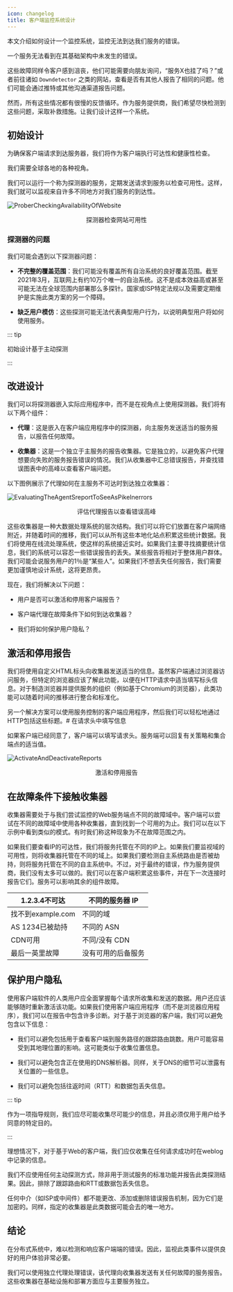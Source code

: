```yaml
---
icon: changelog
title: 客户端监控系统设计
---
```



本文介绍如何设计一个监控系统，监控无法到达我们服务的错误。

一个服务无法看到在其基础架构中未发生的错误。

这些故障同样令客户感到沮丧，他们可能需要向朋友询问，“服务X也挂了吗？”或者前往诸如 `Downdetector` 之类的网站，查看是否有其他人报告了相同的问题。他们可能会通过推特或其他沟通渠道报告问题。

然而，所有这些情况都有很慢的反馈循环。作为服务提供商，我们希望尽快检测到这些问题，采取补救措施。让我们设计这样一个系统。

## 初始设计

为确保客户端请求到达服务器，我们将作为客户端执行可达性和健康性检查。

我们需要全球各地的各种视角。

我们可以运行一个称为探测器的服务，定期发送请求到服务以检查可用性。这样，我们就可以监视来自许多不同地方对我们服务的到达性。

![ProberCheckingAvailabilityOfWebsite](/img/15-Monitor%20Client-side%20Errors/ProberCheckingAvailabilityOfWebsite.png)

<center>探测器检查网站可用性</center>

### 探测器的问题

我们可能会遇到以下探测器问题：

- **不完整的覆盖范围**：我们可能没有覆盖所有自治系统的良好覆盖范围。截至2021年3月，互联网上有约10万个唯一的自治系统。这不是成本效益高或甚至可能无法在全球范围内部署那么多探针。国家或ISP特定法规以及需要定期维护是实施此类方案的另一个障碍。

- **缺乏用户模仿**：这些探测可能无法代表典型用户行为，以说明典型用户将如何使用服务。

::: tip

初始设计基于主动探测

:::

## 改进设计

我们可以将探测器嵌入实际应用程序中，而不是在视角点上使用探测器。我们将有以下两个组件：

- **代理**：这是嵌入在客户端应用程序中的探测器，向主服务发送适当的服务报告，以报告任何故障。

- **收集器**：这是一个独立于主服务的报告收集器。它是独立的，以避免客户代理想要向失败的服务报告错误的情况。我们从收集器中汇总错误报告，并查找错误图表中的高峰以查看客户端问题。

以下图例展示了代理如何在主服务不可达时到达独立收集器：

![EvaluatingTheAgentSreportToSeeAsPikeInerrors](/img/15-Monitor%20Client-side%20Errors/EvaluatingTheAgentSreportToSeeAsPikeInerrors.png)

<center>评估代理报告以查看错误高峰</center>

这些收集器是一种大数据处理系统的层次结构。我们可以将它们放置在客户端网络附近，并随着时间的推移，我们可以从所有这些本地化站点积累这些统计数据。我们将使用在线流处理系统，使这样的系统接近实时。如果我们主要寻找摘要统计信息，我们的系统可以容忍一些错误报告的丢失。某些报告将相对于整体用户群体。我们可能会说服务用户的1％是“某些人”。如果我们不想丢失任何报告，我们需要更加谨慎地设计系统，这将更昂贵。

现在，我们将解决以下问题：

- 用户是否可以激活和停用客户端报告？

- 客户端代理在故障条件下如何到达收集器？

- 我们将如何保护用户隐私？

## 激活和停用报告

我们将使用自定义HTML标头向收集器发送适当的信息。虽然客户端通过浏览器访问服务，但特定的浏览器应该了解此功能，以便在HTTP请求中适当填写标头信息。对于制造浏览器并提供服务的组织（例如基于Chromium的浏览器），此类功能可以随着时间的推移进行整合和标准化。

另一个解决方案可以使用服务控制的客户端应用程序，然后我们可以轻松地通过HTTP包括这些标题。# 在请求头中填写信息

如果客户端已经同意了，客户端可以填写请求头。服务端可以回复有关策略和集合端点的适当值。

![ActivateAndDeactivateReports](/img/15-Monitor%20Client-side%20Errors/ActivateAndDeactivateReports.png)

<center>激活和停用报告</center>

## 在故障条件下接触收集器

收集器需要处于与我们尝试监控的Web服务端点不同的故障域中。客户端可以尝试在不同的故障域中使用各种收集器，直到找到一个可用的为止。我们可以在以下示例中看到类似的模式。有时我们称这种现象为不在故障范围之内。

如果我们要查看IP的可达性，我们将服务托管在不同的IP上。如果我们要监视域的可用性，则将收集器托管在不同的域上。如果我们要检测自主系统路由是否被劫持，则将服务托管在不同的自主系统中。不过，对于最终的错误，作为服务提供商，我们没有太多可以做的。我们可以在客户端积累这些事件，并在下一次连接时报告它们。服务可以影响其余的组件故障。

| 1.2.3.4不可达 | 不同的服务器 IP |
| --------------------- | ---------------------------------- |
| 找不到example.com | 不同的域 |
| AS 1234已被劫持 | 不同的 ASN |
| CDN可用 | 不同/没有 CDN |
| 最后一英里故障 | 没有可用的后备服务 |

## 保护用户隐私

使用客户端软件的人类用户应全面掌握每个请求所收集和发送的数据。用户还应该能够随时重新激活该功能。如果我们使用客户端应用程序（而不是浏览器应用程序），我们可以在报告中包含许多诊断。对于基于浏览器的客户端，我们可以避免包含以下信息：

- 我们可以避免包括用于查看客户端到服务路径的跟踪路由跳数。用户可能容易受到其地理位置的影响。这可能类似于收集位置信息。

- 我们可以避免包含正在使用的DNS解析器。同样，关于DNS的细节可以泄露有关位置的一些信息。

- 我们可以避免包括往返时间（RTT）和数据包丢失信息。

::: tip

作为一项指导规则，我们应尽可能收集尽可能少的信息，并且必须仅用于用户给予同意的特定目的。

:::

理想情况下，对于基于Web的客户端，我们应仅收集在任何请求成功时在weblog中记录的信息。

我们不应使用任何主动探测方式，除非用于测试服务的标准功能并报告此类探测结果。因此，排除了跟踪路由和RTT或数据包丢失信息。

任何中介（如ISP或中间件）都不能更改、添加或删除错误报告机制，因为它们是加密的。同样，指定的收集器是此类数据可能会去的唯一地方。

## 结论

在分布式系统中，难以检测和响应客户端端的错误。因此，监视此类事件以提供良好的用户体验非常必要。

我们可以使用独立代理处理错误，该代理向收集器发送有关任何故障的服务报告。这些收集器在基础设施和部署方面应与主要服务独立。